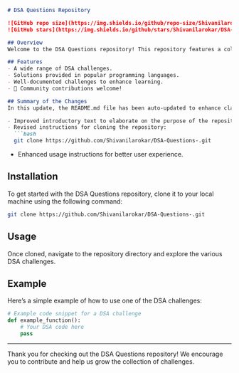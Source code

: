 ```markdown
# DSA Questions Repository

![GitHub repo size](https://img.shields.io/github/repo-size/Shivanilarokar/DSA-Questions-) 
![GitHub stars](https://img.shields.io/github/stars/Shivanilarokar/DSA-Questions-?style=social)

## Overview
Welcome to the DSA Questions repository! This repository features a collection of Data Structures and Algorithms (DSA) challenges designed to help you practice coding and improve your understanding of algorithms and data structures. Solutions are available in multiple programming languages.

## Features
- A wide range of DSA challenges.
- Solutions provided in popular programming languages.
- Well-documented challenges to enhance learning.
- 🤖 Community contributions welcome!

## Summary of the Changes
In this update, the README.md file has been auto-updated to enhance clarity and provide a more comprehensive introduction to the repository. Here are the key changes:

- Improved introductory text to elaborate on the purpose of the repository.
- Revised instructions for cloning the repository:
  ```bash
  git clone https://github.com/Shivanilarokar/DSA-Questions-.git
  ```
- Enhanced usage instructions for better user experience.

## Installation
To get started with the DSA Questions repository, clone it to your local machine using the following command:
```bash
git clone https://github.com/Shivanilarokar/DSA-Questions-.git
```

## Usage
Once cloned, navigate to the repository directory and explore the various DSA challenges.

## Example
Here’s a simple example of how to use one of the DSA challenges:
```python
# Example code snippet for a DSA challenge
def example_function():
    # Your DSA code here
    pass
```

---

Thank you for checking out the DSA Questions repository! We encourage you to contribute and help us grow the collection of challenges.
```